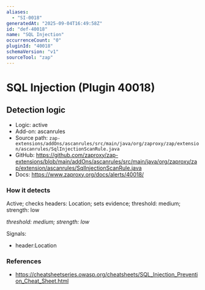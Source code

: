 ```yaml
---
aliases:
  - "SI-0018"
generatedAt: "2025-09-04T16:49:58Z"
id: "def-40018"
name: "SQL Injection"
occurrenceCount: "0"
pluginId: "40018"
schemaVersion: "v1"
sourceTool: "zap"
---
```


# SQL Injection (Plugin 40018)

## Detection logic

- Logic: active
- Add-on: ascanrules
- Source path: `zap-extensions/addOns/ascanrules/src/main/java/org/zaproxy/zap/extension/ascanrules/SqlInjectionScanRule.java`
- GitHub: https://github.com/zaproxy/zap-extensions/blob/main/addOns/ascanrules/src/main/java/org/zaproxy/zap/extension/ascanrules/SqlInjectionScanRule.java
- Docs: https://www.zaproxy.org/docs/alerts/40018/

### How it detects

Active; checks headers: Location; sets evidence; threshold: medium; strength: low

_threshold: medium; strength: low_

Signals:
- header:Location

### References
- https://cheatsheetseries.owasp.org/cheatsheets/SQL_Injection_Prevention_Cheat_Sheet.html

